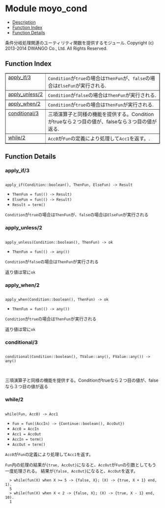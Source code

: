 

# Module moyo_cond #
* [Description](#description)
* [Function Index](#index)
* [Function Details](#functions)


条件分岐処理関連のユーティリティ関数を提供するモジュール.
Copyright (c) 2013-2014 DWANGO Co., Ltd. All Rights Reserved.

<a name="index"></a>

## Function Index ##


<table width="100%" border="1" cellspacing="0" cellpadding="2" summary="function index"><tr><td valign="top"><a href="#apply_if-3">apply_if/3</a></td><td><code>Condition</code>が<code>true</code>の場合は<code>ThenFun</code>が、<code>false</code>の場合は<code>ElseFun</code>が実行される.</td></tr><tr><td valign="top"><a href="#apply_unless-2">apply_unless/2</a></td><td><code>Condition</code>が<code>false</code>の場合は<code>ThenFun</code>が実行される.</td></tr><tr><td valign="top"><a href="#apply_when-2">apply_when/2</a></td><td><code>Condition</code>が<code>true</code>の場合は<code>ThenFun</code>が実行される.</td></tr><tr><td valign="top"><a href="#conditional-3">conditional/3</a></td><td>三項演算子と同様の機能を提供する。Conditionがtrueなら２つ目の値が、falseなら３つ目の値が返る.</td></tr><tr><td valign="top"><a href="#while-2">while/2</a></td><td><code>Acc0</code>が<code>Fun</code>の定義により処理して<code>Acc1</code>を返す。.</td></tr></table>


<a name="functions"></a>

## Function Details ##

<a name="apply_if-3"></a>

### apply_if/3 ###


<pre><code>
apply_if(Condition::boolean(), ThenFun, ElseFun) -&gt; Result
</code></pre>

<ul class="definitions"><li><code>ThenFun = fun(() -&gt; Result)</code></li><li><code>ElseFun = fun(() -&gt; Result)</code></li><li><code>Result = term()</code></li></ul>

`Condition`が`true`の場合は`ThenFun`が、`false`の場合は`ElseFun`が実行される
<a name="apply_unless-2"></a>

### apply_unless/2 ###


<pre><code>
apply_unless(Condition::boolean(), ThenFun) -&gt; ok
</code></pre>

<ul class="definitions"><li><code>ThenFun = fun(() -&gt; any())</code></li></ul>


`Condition`が`false`の場合は`ThenFun`が実行される


返り値は常に`ok`
<a name="apply_when-2"></a>

### apply_when/2 ###


<pre><code>
apply_when(Condition::boolean(), ThenFun) -&gt; ok
</code></pre>

<ul class="definitions"><li><code>ThenFun = fun(() -&gt; any())</code></li></ul>


`Condition`が`true`の場合は`ThenFun`が実行される


返り値は常に`ok`
<a name="conditional-3"></a>

### conditional/3 ###


<pre><code>
conditional(Condition::boolean(), TValue::any(), FValue::any()) -&gt; any()
</code></pre>
<br />

三項演算子と同様の機能を提供する。Conditionがtrueなら２つ目の値が、falseなら３つ目の値が返る
<a name="while-2"></a>

### while/2 ###


<pre><code>
while(Fun, Acc0) -&gt; Acc1
</code></pre>

<ul class="definitions"><li><code>Fun = fun((AccIn) -&gt; {Continue::boolean(), AccOut})</code></li><li><code>Acc0 = AccIn</code></li><li><code>Acc1 = AccOut</code></li><li><code>AccIn = term()</code></li><li><code>AccOut = term()</code></li></ul>


`Acc0`が`Fun`の定義により処理して`Acc1`を返す。


`Fun`内の処理の結果が`{true, AccOut}`になると、`AccOut`が`Fun`の引数としてもう一度処理される。
結果が`{false, AccOut}`になると、`AccOut`を返す。

```
  > while(fun(X) when X >= 5 -> {false, X}; (X) -> {true, X + 1} end, 1).
  5
  > while(fun(X) when X < 2 -> {false, X}; (X) -> {true, X - 1} end, 10).
  1
```

